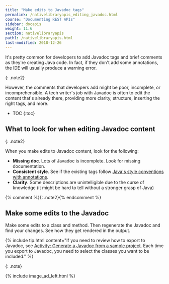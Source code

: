 ```yaml
---
title: "Make edits to Javadoc tags"
permalink: /nativelibraryapis_editing_javadoc.html
course: "Documenting REST APIs"
sidebar: docapis
weight: 11.6
section: nativelibraryapis
path1: /nativelibraryapis.html
last-modified: 2018-12-26
---
```


It's pretty common for developers to add Javadoc tags and brief comments as they're creating Java code. In fact, if they don't add some annotations, the IDE will usually produce a warning error.

{: .note2}

However, the comments that developers add might be poor, incomplete, or incomprehensible. A tech writer's job with Javadoc is often to edit the content that's already there, providing more clarity, structure, inserting the right tags, and more.

* TOC
{:toc}

## What to look for when editing Javadoc content

{: .note2}

When you make edits to Javadoc content, look for the following:

* **Missing doc**. Lots of Javadoc is incomplete. Look for missing documentation.
* **Consistent style**. See if the existing tags follow [Java's style conventions with annotations](nativelibraryapis_javadoc_tags.html).
* **Clarity**. Some descriptions are unintelligible due to the curse of knowledge (it might be hard to tell without a stronger grasp of Java)

{% comment %}{: .note2}{% endcomment %}

## <i class="fa fa-user-circle"></i> Make some edits to the Javadoc

Make some edits to a class and method. Then regenerate the Javadoc and find your changes. See how they get rendered in the output.

{% include tip.html content="If you need to review how to export to Javadoc, see [Activity: Generate a Javadoc from a sample project](nativelibraryapis_create_javadoc.html). Each time you export to Javadoc, you need to select the classes you want to be included." %}

{: .note}

{% include image_ad_left.html %}
